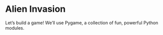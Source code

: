 # Alien Invasion
Let’s build a game! We’ll use Pygame, a collection of fun, powerful Python modules.
